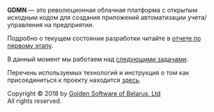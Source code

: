 
__GDMN__ — это революционная облачная платформа с открытым исходным кодом для создания приложений автоматизации учета/управления на предприятии.

Подробно о текущем состоянии разработки читайте в [отчете по первому этапу](REPORT/report.20180626.ru.md).

В данный момент мы работаем над [следующими задачами](ROADMAP/roadmap.20180628.ru.md).

Перечень используемых технологий и инструкция о том как присоединиться к проекту находится [здесь](CONTRIBUTE.ru.md).

Copyright © 2018 by [Golden Software of Belarus, Ltd](http://gsbelarus.com)  
All rights reserved.